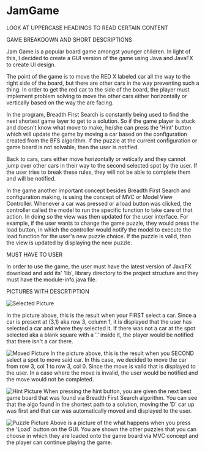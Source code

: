 # JamGame
LOOK AT UPPERCASE HEADINGS TO READ CERTAIN CONTENT
 
GAME BREAKDOWN AND SHORT DESCRIPTIONS
 
Jam Game is a popular board game amongst younger children. In light of this, I decided to create a GUI version of the game using Java and JavaFX to create UI design. 

The point of the game is to move the RED X labeled car all the way to the right side of the board, but there are other cars in the way preventing such a thing. In order to get the red car to the side of the board, the player must implement problem solving to move the other cars either horizontally or vertically based on the way the are facing. 

In the program, Breadth First Search is constantly being used to find the next shortest game layer to get to a solution. So if the game player is stuck and doesn't know what move to make, he/she can press the 'Hint' button which will update the game by moving a car based on the configuration created from the BFS algorithm. If the puzzle at the current configuration or game board is not solvable, then the user is notified. 

Back to cars, cars either move horizontally or vetically and they cannot jump over other cars in their way to the second selected spot by the user. If the user tries to break these rules, they will not be able to complete them and will be notified. 

In the game another important concept besides Breadth First Search and configuration making, is using the concept of MVC or Model View Controller. Whenever a car was pressed or a load button was clicked, the controller called the model to run the specific function to take care of that action. In doing so the view was then updated for the user interface. For example, if the user wants to change the game puzzle, they would press the load button, in which the controller would notify the model to execute the load function for the user's new puzzle choice. If the puzzle is valid, than the view is updated by displaying the new puzzle.

MUST HAVE TO USER 

In order to use the game, the user must have the latest version of JavaFX download and add its' 'lib', library directory to the project structure and they must have the module-info.java file. 

PICTURES WITH DESCRTIPTION 

![Selected Picture](https://user-images.githubusercontent.com/71080514/172960040-8b8cfa04-b03a-4579-ac28-8979cc25ee57.png)

In the picture above, this is the result when your FIRST select a car. Since a car is present at (3,1) aka row 3, column 1, it is displayed that the user has selected a car and where they selected it. If there was not a car at the spot selected aka a blank square with a '.' inside it, the player would be notified that there isn't a car there. 

![Moved Picture](https://user-images.githubusercontent.com/71080514/172960051-055af643-dc9b-4f8d-9e00-dc6fc943a1ea.png)
In the picture above, this is the result when you SECOND select a spot to move said car. In this case, we decided to move the car 
from row 3, col 1 to row 3, col 0. Since the move is valid that is displayed to the user. In a case where the move is invalid, the user would be notified and the move would not be completed. 

![Hint Picture](https://user-images.githubusercontent.com/71080514/172959998-aeb4f5c9-d6e7-4ccc-b6c5-6337276d1c04.png)
When pressing the hint button, you are given the next best game board that was found via Breadth First Search algorithm. You can see that the algo found in the shortest path to a solution, moving the 'D' car up was first and that car was automatically moved and displayed to the user. 

![Puzzle Picture](https://user-images.githubusercontent.com/71080514/172960104-396c4413-29d4-4de9-9912-a0bf3db73c3f.png)
Above is a picture of the what happens when you press the 'Load' button on the GUI. You are shown the other puzzles that you can choose in which they are loaded onto the game board via MVC concept and the player can continue playing the game. 
